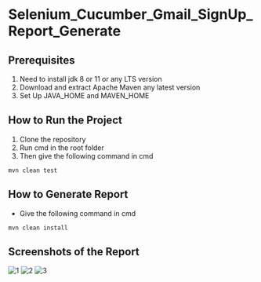# Selenium_Cucumber_Gmail_SignUp_Report_Generate

## Prerequisites
1. Need to install jdk 8 or 11 or any LTS version
2. Download and extract Apache Maven any latest version
3. Set Up JAVA_HOME and MAVEN_HOME

## How to Run the Project
1. Clone the repository
2. Run cmd in the root folder
3. Then give the following command in cmd

```
mvn clean test
```

## How to Generate Report
* Give the following command in cmd

```
mvn clean install
```

## Screenshots of the Report
![1](https://user-images.githubusercontent.com/96170694/153772554-1a79e894-96c6-4a42-852b-ec4c1b522a25.JPG)
![2](https://user-images.githubusercontent.com/96170694/153772556-cfe33a26-9b7b-4803-97f4-5a2ced106323.JPG)
![3](https://user-images.githubusercontent.com/96170694/153772560-792a3f53-5f4a-448d-b525-6538b2eb0fbb.JPG)
